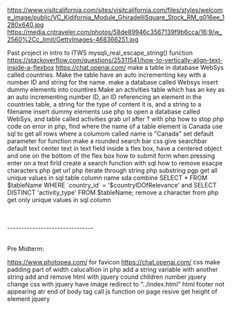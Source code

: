https://www.visitcalifornia.com/sites/visitcalifornia.com/files/styles/welcome_image/public/VC_Kidifornia_Module_GhiradelliSquare_Stock_RM_g016ee_1280x640.jpg
https://media.cntraveler.com/photos/58de89946c3567139f9b6cca/16:9/w_2560%2Cc_limit/GettyImages-468366251.jpg

Past project in intro to ITWS
    mysqli_real_escape_string() function
https://stackoverflow.com/questions/25311541/how-to-vertically-align-text-inside-a-flexbox
https://chat.openai.com/
    make a table in database WebSys called countries. Make the table have an auto incrementing key with a number ID and string for the name.
    make a database called Websys
    insert dummy elements into countires
    Make an activities table which has an key as an auto incrementing number ID, an ID referencing an element in the countries table, a string for the type of content it is, and a string to a filename 
    insert dummy elements
    use php to open a database called WebSys, and table called activities
    grab url after ? with php
    how to stop php code on error
    in php, find where the name of a table element is Canada
    use sql to get all rows where a columom called name is "Canada"
    set default parameter for function
    make a rounded search bar css
    give searchbar default text
    center text in text field <!-- <span class="search-icon">&#128269;</span> -->
    inside a flex box, have a centered object and one on the bottom of the flex box
    how to submit form when pressing enter on a text firld
    create a search function with sql
    how to remove esacpe characters php
    get url php 
    iterate through string php
    substring pgp
    get all unique values in sql table column name sda
    combine SELECT * FROM $tableName WHERE `country_id` = '$countryIDOfRelevance' and SELECT DISTINCT 'activity_type' FROM $tableName;
    remove a character from php
    get only unique values in sql column


<br><br>-------------------------------<br><br>

Pre Midterm:

https://www.photopea.com/
    for favicon
https://chat.openai.com/
    css make padding part of width calucaltion
    in php add a string variable with another string
    add and remove html with jquery
    cound children number jquery
    change css with jquery
    have image redirect to "../index.html" html
    footer not appearing atr end of body tag
    call js function on page resive
    get height of element jquery